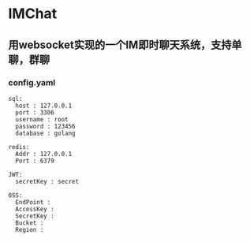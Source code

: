 # IMChat
## 用websocket实现的一个IM即时聊天系统，支持单聊，群聊
### config.yaml 
```
sql:
  host : 127.0.0.1
  port : 3306
  username : root
  password : 123456
  database : golang

redis:
  Addr : 127.0.0.1
  Port : 6379

JWT:
  secretKey : secret

OSS:
  EndPoint :
  AccessKey :
  SecretKey :
  Bucket :
  Region :
